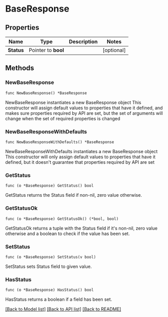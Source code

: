 # BaseResponse

## Properties

Name | Type | Description | Notes
------------ | ------------- | ------------- | -------------
**Status** | Pointer to **bool** |  | [optional] 

## Methods

### NewBaseResponse

`func NewBaseResponse() *BaseResponse`

NewBaseResponse instantiates a new BaseResponse object
This constructor will assign default values to properties that have it defined,
and makes sure properties required by API are set, but the set of arguments
will change when the set of required properties is changed

### NewBaseResponseWithDefaults

`func NewBaseResponseWithDefaults() *BaseResponse`

NewBaseResponseWithDefaults instantiates a new BaseResponse object
This constructor will only assign default values to properties that have it defined,
but it doesn't guarantee that properties required by API are set

### GetStatus

`func (o *BaseResponse) GetStatus() bool`

GetStatus returns the Status field if non-nil, zero value otherwise.

### GetStatusOk

`func (o *BaseResponse) GetStatusOk() (*bool, bool)`

GetStatusOk returns a tuple with the Status field if it's non-nil, zero value otherwise
and a boolean to check if the value has been set.

### SetStatus

`func (o *BaseResponse) SetStatus(v bool)`

SetStatus sets Status field to given value.

### HasStatus

`func (o *BaseResponse) HasStatus() bool`

HasStatus returns a boolean if a field has been set.


[[Back to Model list]](../README.md#documentation-for-models) [[Back to API list]](../README.md#documentation-for-api-endpoints) [[Back to README]](../README.md)


